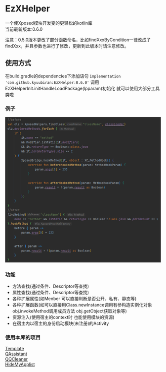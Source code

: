 # EzXHelper

一个使Xposed模块开发变的更轻松的kotlin库    
当前最新版本:0.6.0

注意：0.5.0版本更改了部分函数命名，比如findXxxByCondition一律改成了findXxx，并且参数也进行了修改，更新到此版本时请注意修改。

## 使用方式

在build.gradle的dependencies下添加语句 `implementation 'com.github.kyuubiran:EzXHelper:0.6.0'`
调用EzXHelperInit.initHandleLoadPackage(lpparam)初始化 就可以使用大部分工具类啦

### 例子

![image](docs/example.png)

### 功能

- 方法查找(通过条件、Descriptor等查找)
- 属性查找(通过条件、Descriptor等查找)
- 各种扩展属性(如Menber 可以直接判断是否公开、私有、静态等)
- 各种扩展函数(如可以直接用Class.newInstance调用有参构造实例化对象 obj.invokeMethod调用成员方法 obj.getObject获取对象等)
- 资源注入(使用宿主的context时 也能使用模块的资源)
- 在宿主内以宿主的身份启动模块(未注册)的Activity

### 使用本库的项目

[Template](https://github.com/KyuubiRan/ezxhepler-template)   
[QAssistant](https://github.com/KitsunePie/QAssistant)      
[QQCleaner](https://github.com/KyuubiRan/QQCleaner)   
[HideMyApplist](https://github.com/Dr-TSNG/Hide-My-Applist)
